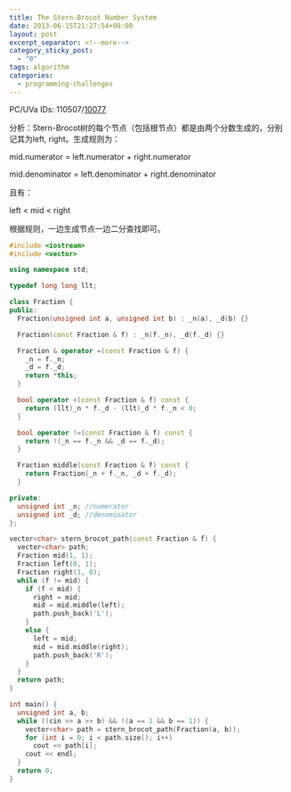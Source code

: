 ```yaml
---
title: The Stern-Brocot Number System
date: 2013-06-15T21:27:54+08:00
layout: post
excerpt_separator: <!--more-->
category_sticky_post:
  - "0"
tags: algorithm
categories:
  - programming-challenges
---
```

PC/UVa IDs: 110507/<a href="http://uva.onlinejudge.org/index.php?option=com_onlinejudge&#038;Itemid=8&#038;page=show_problem&#038;problem=1018" target="_blank">10077</a>

分析：Stern-Brocot树的每个节点（包括根节点）都是由两个分数生成的，分别记其为left, right。生成规则为：
  
mid.numerator = left.numerator + right.numerator
  
mid.denominator = left.denominator + right.denominator
  
且有：
  
left < mid < right <!--more-->


  
根据规则，一边生成节点一边二分查找即可。

```cpp
#include <iostream>
#include <vector>

using namespace std;

typedef long long llt;

class Fraction {
public:
  Fraction(unsigned int a, unsigned int b) : _n(a), _d(b) {}

  Fraction(const Fraction & f) : _n(f._n), _d(f._d) {}

  Fraction & operator =(const Fraction & f) {
    _n = f._n;
    _d = f._d;
    return *this;
  }

  bool operator <(const Fraction & f) const {
    return (llt)_n * f._d - (llt)_d * f._n < 0;
  }

  bool operator !=(const Fraction & f) const {
    return !(_n == f._n && _d == f._d);
  }

  Fraction middle(const Fraction & f) const {
    return Fraction(_n + f._n, _d + f._d);
  }

private:
  unsigned int _n; //numerator
  unsigned int _d; //denominator
};

vector<char> stern_brocot_path(const Fraction & f) {
  vector<char> path;
  Fraction mid(1, 1);
  Fraction left(0, 1);
  Fraction right(1, 0);
  while (f != mid) {
    if (f < mid) {
      right = mid;
      mid = mid.middle(left);
      path.push_back('L');
    }
    else {
      left = mid;
      mid = mid.middle(right);
      path.push_back('R');
    }
  }
  return path;
}

int main() {
  unsigned int a, b;
  while ((cin >> a >> b) && !(a == 1 && b == 1)) {
    vector<char> path = stern_brocot_path(Fraction(a, b));
    for (int i = 0; i < path.size(); i++)
      cout << path[i];
    cout << endl;
  }
  return 0;
}
```

